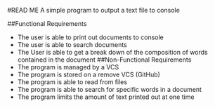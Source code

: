 #READ ME
A simple program to output a text file to console

##Functional Requirements
- The user is able to print out documents to console
- The user is able to search documents
- The User is able to get a break down of the composition of words contained in the document
##Non-Functional Requirements
- The program is managed by a VCS
- The program is stored on a remove VCS (GitHub)
- The program is able to read from files
- The program is able to search for specific words in a document
- The program limits the amount of text printed out at one time
